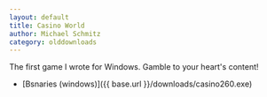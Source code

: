 ```yaml
---
layout: default
title: Casino World
author: Michael Schmitz
category: olddownloads
---
```


The first game I wrote for Windows. Gamble to your heart's content!

* [Bsnaries (windows)]({{ base.url }}/downloads/casino260.exe)

